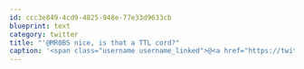 ```yaml
---
id: ccc3e849-4cd9-4825-948e-77e33d9633cb
blueprint: text
category: twitter
title: "'@MR0BS nice, is that a TTL cord?"
caption: '<span class="username username_linked">@<a href="https://twitter.com/MR0BS" title="BADER">MR0BS</a></span> nice, is that a TTL cord?'
---
```

